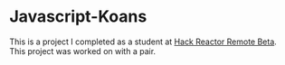 # Javascript-Koans

This is a project I completed as a student at [Hack Reactor Remote Beta](http://www.hackreactor.com/remote-beta). This project was worked on with a pair.
